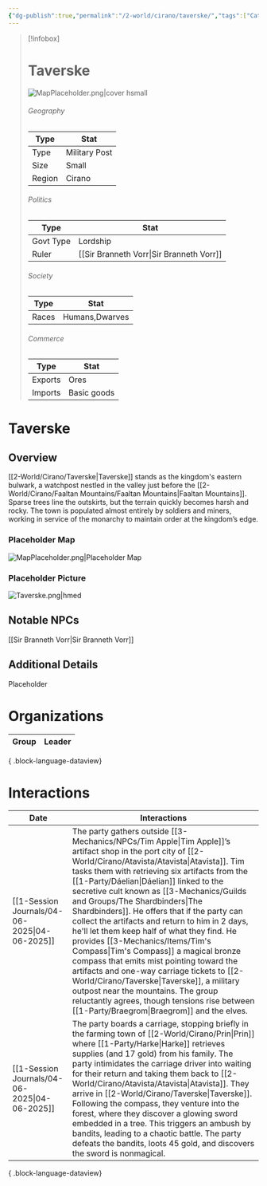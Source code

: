 ```yaml
---
{"dg-publish":true,"permalink":"/2-world/cirano/taverske/","tags":["Category/Settlement"]}
---
```



> [!infobox]
> # Taverske
> ![MapPlaceholder.png|cover hsmall](/img/user/z_Assets/Placeholder%20Images/MapPlaceholder.png)
> ###### Geography
> Type |  Stat |
> ---|---|
> Type | Military Post |
> Size | Small |
> Region | Cirano |
> ###### Politics
> Type |  Stat |
> ---|---|
> Govt Type | Lordship |
> Ruler | [[Sir Branneth Vorr\|Sir Branneth Vorr]]|
> ###### Society
> Type |  Stat |
> ---|---|
> Races | Humans,Dwarves|
> ###### Commerce
> Type |  Stat |
> ---|---|
> Exports | Ores |
> Imports | Basic goods |

# Taverske
## Overview
[[2-World/Cirano/Taverske\|Taverske]] stands as the kingdom's eastern bulwark, a watchpost nestled in the valley just before the [[2-World/Cirano/Faaltan Mountains/Faaltan Mountains\|Faaltan Mountains]]. Sparse trees line the outskirts, but the terrain quickly becomes harsh and rocky. The town is populated almost entirely by soldiers and miners, working in service of the monarchy to maintain order at the kingdom’s edge.

### Placeholder Map
![MapPlaceholder.png|Placeholder Map](/img/user/z_Assets/Placeholder%20Images/MapPlaceholder.png)

### Placeholder Picture
![Taverske.png|hmed](/img/user/z_Assets/Taverske.png)

## Notable NPCs
[[Sir Branneth Vorr\|Sir Branneth Vorr]]

## Additional Details
Placeholder

# Organizations
| Group | Leader |
| ----- | ------ |

{ .block-language-dataview}

# Interactions

| Date                                             | Interactions                                                                                                                                                                                                                                                                                                                                                                                                                                                                                                                                                                                                                            |
| ------------------------------------------------ | --------------------------------------------------------------------------------------------------------------------------------------------------------------------------------------------------------------------------------------------------------------------------------------------------------------------------------------------------------------------------------------------------------------------------------------------------------------------------------------------------------------------------------------------------------------------------------------------------------------------------------------- |
| [[1-Session Journals/04-06-2025\|04-06-2025]] | The party gathers outside [[3-Mechanics/NPCs/Tim Apple\|Tim Apple]]’s artifact shop in the port city of [[2-World/Cirano/Atavista/Atavista\|Atavista]]. Tim tasks them with retrieving six artifacts from the [[1-Party/Dáelian\|Dáelian]] linked to the secretive cult known as [[3-Mechanics/Guilds and Groups/The Shardbinders\|The Shardbinders]]. He offers that if the party can collect the artifacts and return to him in 2 days, he'll let them keep half of what they find. He provides [[3-Mechanics/Items/Tim's Compass\|Tim's Compass]] a magical bronze compass that emits mist pointing toward the artifacts and one-way carriage tickets to [[2-World/Cirano/Taverske\|Taverske]], a military outpost near the mountains. The group reluctantly agrees, though tensions rise between [[1-Party/Braegrom\|Braegrom]] and the elves. |
| [[1-Session Journals/04-06-2025\|04-06-2025]] | The party boards a carriage, stopping briefly in the farming town of [[2-World/Cirano/Prin\|Prin]] where [[1-Party/Harke\|Harke]] retrieves supplies (and 17 gold) from his family. The party intimidates the carriage driver into waiting for their return and taking them back to [[2-World/Cirano/Atavista/Atavista\|Atavista]]. They arrive in [[2-World/Cirano/Taverske\|Taverske]]. Following the compass, they venture into the forest, where they discover a glowing sword embedded in a tree. This triggers an ambush by bandits, leading to a chaotic battle. The party defeats the bandits, loots 45 gold, and discovers the sword is nonmagical.                                                                           |

{ .block-language-dataview}